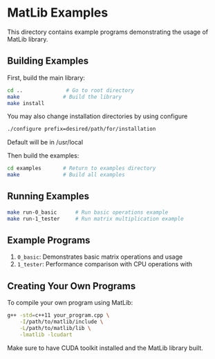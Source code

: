 # MatLib Examples

This directory contains example programs demonstrating the usage of MatLib library.

## Building Examples

First, build the main library:
```bash
cd ..              # Go to root directory
make              # Build the library
make install
```

You may also change installation directories by using configure
```bash
./configure prefix=desired/path/for/installation
```
Default will be in /usr/local

Then build the examples:
```bash
cd examples       # Return to examples directory
make              # Build all examples
```

## Running Examples

```bash
make run-0_basic      # Run basic operations example
make run-1_tester     # Run matrix multiplication example
```

## Example Programs

1. `0_basic`: Demonstrates basic matrix operations and usage
2. `1_tester`: Performance comparison with CPU operations with 

## Creating Your Own Programs

To compile your own program using MatLib:

```bash
g++ -std=c++11 your_program.cpp \
    -I/path/to/matlib/include \
    -L/path/to/matlib/lib \
    -lmatlib -lcudart
```

Make sure to have CUDA toolkit installed and the MatLib library built.